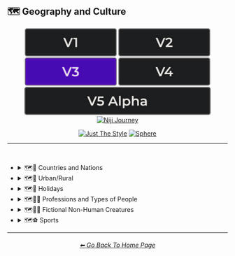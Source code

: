 <h2>🗺 Geography and Culture</h2>

<div align="center">

[<img src="/Images/Repo_Parts/Buttons/Version_Buttons/button_version_V1_inactive.webp?raw=true" alt="MidJourney V1" height="64" />](/Pages/MJ_V1/Style_Pages/Sphere/Geography_and_Culture.md)
[<img src="/Images/Repo_Parts/Buttons/Version_Buttons/button_version_V2_inactive.webp?raw=true" alt="MidJourney V2" height="64" />](/Pages/MJ_V2/Style_Pages/Sphere/Geography_and_Culture.md)
[<img src="/Images/Repo_Parts/Buttons/Version_Buttons/button_version_V3_active.webp?raw=true" alt="MidJourney V3" height="64" />](/Pages/MJ_V3/Style_Pages/Just_The_Style/Geography_and_Culture.md)
[<img src="/Images/Repo_Parts/Buttons/Version_Buttons/button_version_V4_inactive.webp?raw=true" alt="MidJourney V4" height="64" />](/Pages/MJ_V4/Style_Pages/Just_The_Style/Geography_and_Culture.md)
<br>
[<img src="/Images/Repo_Parts/Buttons/Version_Buttons/button_version_V5_Alpha_inactive_half.webp?raw=true" alt="MidJourney V5" height="64" />](/Pages/MJ_V5/Style_Pages/Just_The_Style/Geography_and_Culture.md)
[<img src="/Images/Repo_Parts/Buttons/Version_Buttons/button_version_niji_inactive_half.webp?raw=true" alt="Niji Journey" height="64" />](/Pages/Niji_Journey/Niji_V4/Style_Pages/Geography_and_Culture.md)

[<img src="/Images/Repo_Parts/Buttons/Image_Type_Buttons/button_just_the_style_active.webp?raw=true" alt="Just The Style" width="140.5" />](/Pages/MJ_V3/Style_Pages/Just_The_Style/Geography_and_Culture.md)
[<img src="/Images/Repo_Parts/Buttons/Image_Type_Buttons/button_sphere_inactive.webp?raw=true" alt="Sphere" width="140.5" />](/Pages/MJ_V3/Style_Pages/Sphere/Geography_and_Culture.md)

</div>

<hr>
<br>


- <details><summary>🗺🎌 Countries and Nations</summary><p><div align="center">

	| Country | Nation |
	| :-: | :-: |
	| <img src="/Images/MJ_V3/MidJourney_Styles/Wave_13/Country.webp?raw=true" width="256" /> | <img src="/Images/MJ_V3/MidJourney_Styles/Wave_13/Nation.webp?raw=true" width="256" /> |
	
	<br>

	| American-Style | American Realism |
	| :-: | :-: |
	| <img src="/Images/MJ_V3/MidJourney_Styles/American-Style.webp?raw=true" width="256" /> | <img src="/Images/MJ_V3/MidJourney_Styles/American_Realism.webp?raw=true" width="256" /> |

	<br>

	| Canadian-Style | Canadian Realism |
	| :-: | :-: |
	| <img src="/Images/MJ_V3/MidJourney_Styles/Canadian-Style.webp?raw=true" width="256" /> | <img src="/Images/MJ_V3/MidJourney_Styles/Canadian_Realism.webp?raw=true" width="256" /> |

	<br>

	| Europunk |
	| :-: |
	| <img src="/Images/MJ_V3/MidJourney_Styles/Wave_10/Europunk.webp?raw=true" width="256" /> |

	<br>

	| Brazilian-Style | Brazilian Realism |
	| :-: | :-: |
	| <img src="/Images/MJ_V3/MidJourney_Styles/Brazilian-Style.webp?raw=true" width="256" /> | <img src="/Images/MJ_V3/MidJourney_Styles/Brazilian_Realism.webp?raw=true" width="256" /> |

	<br>

	| Incan | Tiwanaku |
	| :-: | :-: |
	| <img src="/Images/MJ_V3/MidJourney_Styles/Wave_14/Incan.webp?raw=true" width="256" /> | <img src="/Images/MJ_V3/MidJourney_Styles/Wave_14/Tiwanaku.webp?raw=true" width="256" /> |
	
	<br>

	| Mexican-Style | Mexican Realism |
	| :-: | :-: |
	| <img src="/Images/MJ_V3/MidJourney_Styles/Mexican-Style.webp?raw=true" width="256" /> | <img src="/Images/MJ_V3/MidJourney_Styles/Mexican_Realism.webp?raw=true" width="256" /> |

	<br>

	| African-Style | African Realism |
	| :-: | :-: |
	| <img src="/Images/MJ_V3/MidJourney_Styles/African-Style.webp?raw=true" width="256" /> | <img src="/Images/MJ_V3/MidJourney_Styles/African_Realism.webp?raw=true" width="256" /> |

	<br>

	| Mali | Benin |
	| :-: | :-: |
	| <img src="/Images/MJ_V3/MidJourney_Styles/Wave_14/Mali.webp?raw=true" width="256" /> | <img src="/Images/MJ_V3/MidJourney_Styles/Wave_14/Benin.webp?raw=true" width="256" /> |
	
	<br>

	| Australian-Style | Australian Realism |
	| :-: | :-: |
	| <img src="/Images/MJ_V3/MidJourney_Styles/Australian-Style.webp?raw=true" width="256" /> | <img src="/Images/MJ_V3/MidJourney_Styles/Australian_Realism.webp?raw=true" width="256" /> |

	<br>

	| Spanish-Style | Spanish Realism |
	| :-: | :-: |
	| <img src="/Images/MJ_V3/MidJourney_Styles/Spanish-Style.webp?raw=true" width="256" /> | <img src="/Images/MJ_V3/MidJourney_Styles/Spanish_Realism.webp?raw=true" width="256" /> |

	<br>

	| French-Style | French Realism |
	| :-: | :-: |
	| <img src="/Images/MJ_V3/MidJourney_Styles/French-Style.webp?raw=true" width="256" /> | <img src="/Images/MJ_V3/MidJourney_Styles/French_Realism.webp?raw=true" width="256" /> |

	<br>

	| Italian-Style | Italian Realism |
	| :-: | :-: |
	| <img src="/Images/MJ_V3/MidJourney_Styles/Italian-Style.webp?raw=true" width="256" /> | <img src="/Images/MJ_V3/MidJourney_Styles/Italian_Realism.webp?raw=true" width="256" /> |

	<br>

	| Turkish-Style | Turkish Realism |
	| :-: | :-: |
	| <img src="/Images/MJ_V3/MidJourney_Styles/Turkish-Style.webp?raw=true" width="256" /> | <img src="/Images/MJ_V3/MidJourney_Styles/Turkish_Realism.webp?raw=true" width="256" /> |

	<br>

	| British-Style | British Realism |
	| :-: | :-: |
	| <img src="/Images/MJ_V3/MidJourney_Styles/British-Style.webp?raw=true" width="256" /> | <img src="/Images/MJ_V3/MidJourney_Styles/British_Realism.webp?raw=true" width="256" /> |

	<br>

	| German-Style | German Realism | German Romanticism |
	| :-: | :-: | :-: |
	| <img src="/Images/MJ_V3/MidJourney_Styles/German-Style.webp?raw=true" width="256" /> | <img src="/Images/MJ_V3/MidJourney_Styles/German_Realism.webp?raw=true" width="256" /> | <img src="/Images/MJ_V3/MidJourney_Styles/German_Romanticism.webp?raw=true" width="256" /> |

	<br>

	| Greek-Style | Greek Realism | Greek Icon |
	| :-: | :-: | :-: |
	| <img src="/Images/MJ_V3/MidJourney_Styles/Greek-Style.webp?raw=true" width="256" /> | <img src="/Images/MJ_V3/MidJourney_Styles/Greek_Realism.webp?raw=true" width="256" /> | <img src="/Images/MJ_V3/MidJourney_Styles/Wave_12/Greek_Icon.webp?raw=true" width="256" /> |

	<br>

	| Greek Mythology | Greek God | Greek Goddess |
	| :-: | :-: | :-: |
	| <img src="/Images/MJ_V3/MidJourney_Styles/Wave_12/Greek_Mythology.webp?raw=true" width="256" /> | <img src="/Images/MJ_V3/MidJourney_Styles/Wave_12/Greek_God.webp?raw=true" width="256" /> | <img src="/Images/MJ_V3/MidJourney_Styles/Wave_12/Greek_Goddess.webp?raw=true" width="256" /> |
	
	<br>

	| Polish-Style | Polish Realism |
	| :-: | :-: |
	| <img src="/Images/MJ_V3/MidJourney_Styles/Polish-Style.webp?raw=true" width="256" /> | <img src="/Images/MJ_V3/MidJourney_Styles/Polish_Realism.webp?raw=true" width="256" /> |

	<br>

	| Hungarian-Style | Hungarian Realism |
	| :-: | :-: |
	| <img src="/Images/MJ_V3/MidJourney_Styles/Hungarian-Style.webp?raw=true" width="256" /> | <img src="/Images/MJ_V3/MidJourney_Styles/Hungarian_Realism.webp?raw=true" width="256" /> |

	<br>

	| Swiss-Style | Swiss Realism |
	| :-: | :-: |
	| <img src="/Images/MJ_V3/MidJourney_Styles/Swiss-Style.webp?raw=true" width="256" /> | <img src="/Images/MJ_V3/MidJourney_Styles/Swiss_Realism.webp?raw=true" width="256" /> |

	<br>

	| Swedish-Style | Swedish Realism |
	| :-: | :-: |
	| <img src="/Images/MJ_V3/MidJourney_Styles/Swedish-Style.webp?raw=true" width="256" /> | <img src="/Images/MJ_V3/MidJourney_Styles/Swedish_Realism.webp?raw=true" width="256" /> |

	<br>

	| Irish-Style | Irish Realism |
	| :-: | :-: |
	| <img src="/Images/MJ_V3/MidJourney_Styles/Irish-Style.webp?raw=true" width="256" /> | <img src="/Images/MJ_V3/MidJourney_Styles/Irish_Realism.webp?raw=true" width="256" /> |

	<br>

	| Roman-Style | Roman Realism | Roman Icon |
	| :-: | :-: | :-: |
	| <img src="/Images/MJ_V3/MidJourney_Styles/Roman-Style.webp?raw=true" width="256" /> | <img src="/Images/MJ_V3/MidJourney_Styles/Roman_Realism.webp?raw=true" width="256" /> | <img src="/Images/MJ_V3/MidJourney_Styles/Wave_12/Roman_Icon.webp?raw=true" width="256" /> |

	<br>

	| Roman Mythology | Roman God | Roman Goddess |
	| :-: | :-: | :-: |
	| <img src="/Images/MJ_V3/MidJourney_Styles/Wave_12/Roman_Mythology.webp?raw=true" width="256" /> | <img src="/Images/MJ_V3/MidJourney_Styles/Wave_12/Roman_God.webp?raw=true" width="256" /> | <img src="/Images/MJ_V3/MidJourney_Styles/Wave_12/Roman_Goddess.webp?raw=true" width="256" /> |
	
	<br>

	| Dominican-Style | Dominican Realism |
	| :-: | :-: |
	| <img src="/Images/MJ_V3/MidJourney_Styles/Dominican-Style.webp?raw=true" width="256" /> | <img src="/Images/MJ_V3/MidJourney_Styles/Dominican_Realism.webp?raw=true" width="256" /> |

	<br>

	| Chinese-Style | Chinese Realism |
	| :-: | :-: |
	| <img src="/Images/MJ_V3/MidJourney_Styles/Chinese-Style.webp?raw=true" width="256" /> | <img src="/Images/MJ_V3/MidJourney_Styles/Chinese_Realism.webp?raw=true" width="256" /> |

	<br>
	
	| Tang Dynasty | Timurid |
	| :-: | :-: |
	| <img src="/Images/MJ_V3/MidJourney_Styles/Wave_14/Tang_Dynasty.webp?raw=true" width="256" /> | <img src="/Images/MJ_V3/MidJourney_Styles/Wave_14/Timurid.webp?raw=true" width="256" /> |

	<br>

	| Japanese | Taisho Period |
	| :-: | :-: |
	| <img src="/Images/MJ_V3/MidJourney_Styles/Wave_14/Japanese.webp?raw=true" width="256" /> | <img src="/Images/MJ_V3/MidJourney_Styles/Wave_14/Taisho_Period.webp?raw=true" width="256" /> |

	<br>

	| Japanese-Style | Japanese Realism | Japonism |
	| :-: | :-: | :-: |
	| <img src="/Images/MJ_V3/MidJourney_Styles/Japanese-Style.webp?raw=true" width="256" /> | <img src="/Images/MJ_V3/MidJourney_Styles/Japanese_Realism.webp?raw=true" width="256" /> | <img src="/Images/MJ_V3/MidJourney_Styles/Japonism.webp?raw=true" width="256" /> |

	<br>

	| Ukrainian-Style | Ukrainian Realism |
	| :-: | :-: |
	| <img src="/Images/MJ_V3/MidJourney_Styles/Ukrainian-Style.webp?raw=true" width="256" /> | <img src="/Images/MJ_V3/MidJourney_Styles/Ukrainian_Realism.webp?raw=true" width="256" /> |

	<br>

	| Indonesian-Style | Indonesian Realism |
	| :-: | :-: |
	| <img src="/Images/MJ_V3/MidJourney_Styles/Indonesian-Style.webp?raw=true" width="256" /> | <img src="/Images/MJ_V3/MidJourney_Styles/Indonesian_Realism.webp?raw=true" width="256" /> |

	<br>

	| Balinese | Tibetan | Khmer |
	| :-: | :-: | :-: |
	| <img src="/Images/MJ_V3/MidJourney_Styles/Wave_14/Balinese.webp?raw=true" width="256" /> | <img src="/Images/MJ_V3/MidJourney_Styles/Wave_14/Tibetan.webp?raw=true" width="256" /> | <img src="/Images/MJ_V3/MidJourney_Styles/Wave_14/Khmer.webp?raw=true" width="256" /> |
	
	<br>
	
	| Thai | Bagan |
	| :-: | :-: |
	| <img src="/Images/MJ_V3/MidJourney_Styles/Wave_14/Thai.webp?raw=true" width="256" /> | <img src="/Images/MJ_V3/MidJourney_Styles/Wave_14/Bagan.webp?raw=true" width="256" /> |
	
	<br>

	| Indian-Style | Indian Realism |
	| :-: | :-: |
	| <img src="/Images/MJ_V3/MidJourney_Styles/Indian-Style.webp?raw=true" width="256" /> | <img src="/Images/MJ_V3/MidJourney_Styles/Indian_Realism.webp?raw=true" width="256" /> |

	<br>

	| Bavarian |
	| :-: |
	| <img src="/Images/MJ_V3/MidJourney_Styles/Wave_14/Bavarian.webp?raw=true" width="256" /> |
	
	<br>
	
	| Minoan | Cycladic |
	| :-: | :-: |
	| <img src="/Images/MJ_V3/MidJourney_Styles/Wave_14/Minoan.webp?raw=true" width="256" /> | <img src="/Images/MJ_V3/MidJourney_Styles/Wave_14/Cycladic.webp?raw=true" width="256" /> |
	
	<br>
	
	| Puebloan | Armenian |
	| :-: | :-: |
	| <img src="/Images/MJ_V3/MidJourney_Styles/Wave_14/Puebloan.webp?raw=true" width="256" /> | <img src="/Images/MJ_V3/MidJourney_Styles/Wave_14/Armenian.webp?raw=true" width="256" /> |
	
	<br>

	| Russian-Style | Russian Realism |
	| :-: | :-: |
	| <img src="/Images/MJ_V3/MidJourney_Styles/Russian-Style.webp?raw=true" width="256" /> | <img src="/Images/MJ_V3/MidJourney_Styles/Russian_Realism.webp?raw=true" width="256" /> |

	<br>

	| Propaganda | American Propaganda | Soviet Propaganda |
	| :-: | :-: | :-: |
	| <img src="/Images/MJ_V3/MidJourney_Styles/Propaganda.webp?raw=true" width="256" /> | <img src="/Images/MJ_V3/MidJourney_Styles/American_Propaganda.webp?raw=true" width="256" /> | <img src="/Images/MJ_V3/MidJourney_Styles/Soviet_Propaganda.webp?raw=true" width="256" /> |

	<br>

	| Arabic | Caribbean | Mayan |
	| :-: | :-: | :-: |
	| <img src="/Images/MJ_V3/MidJourney_Styles/Wave_11/Arabic.webp?raw=true" width="256" /> | <img src="/Images/MJ_V3/MidJourney_Styles/Wave_11/Caribbean.webp?raw=true" width="256" /> | <img src="/Images/MJ_V3/MidJourney_Styles/Wave_12/Mayan.webp?raw=true" width="256" /> |

	<br>

	| Egyptian Art | Socialist Realism |
	| :-: | :-: |
	| <img src="/Images/MJ_V3/MidJourney_Styles/Egyptian_Art.webp?raw=true" width="256" /> | <img src="/Images/MJ_V3/MidJourney_Styles/Socialist_Realism.webp?raw=true" width="256" /> |

	<br>

	| Nordic Mythology |
	| :-: |
	| <img src="/Images/MJ_V3/MidJourney_Styles/Nordic_Mythology.webp?raw=true" width="256" /> |

	<br>
	
	| Victorian |
	| :-: |
	| <img src="/Images/MJ_V3/MidJourney_Styles/Victorian.webp?raw=true" width="256" /> |

	<br>

	| Byzantine | Byzantine Icon |
	| :-: | :-: |
	| <img src="/Images/MJ_V3/MidJourney_Styles/Wave_14/Byzantine.webp?raw=true" width="256" /> | <img src="/Images/MJ_V3/MidJourney_Styles/Wave_12/Byzantine_Icon.webp?raw=true" width="256" /> |

	<br>

	| Christian Icon |
	| :-: |
	| <img src="/Images/MJ_V3/MidJourney_Styles/Wave_12/Christian_Icon.webp?raw=true" width="256" /> |
	
  </div></p></details>


- <details><summary>🗺🌾 Urban/Rural</summary><p><div align="center">

  	| Urban | Urbancore | Urban Exploration |
	| :-: | :-: | :-: |
	| <img src="/Images/MJ_V3/MidJourney_Styles/Urban.webp?raw=true" width="256" /> | <img src="/Images/MJ_V3/MidJourney_Styles/Urbancore.webp?raw=true" width="256" /> | <img src="/Images/MJ_V3/MidJourney_Styles/Urban_Exploration.webp?raw=true" width="256" /> |
	
	<br>

	| Rural | Ruralcore |
	| :-: | :-: |
	| <img src="/Images/MJ_V3/MidJourney_Styles/Rural.webp?raw=true" width="256" /> | <img src="/Images/MJ_V3/MidJourney_Styles/Wave_11/Ruralcore.webp?raw=true" width="256" /> |

	<br>

    | Adventurecore | Hikecore | Prairiecore |
	| :-: | :-: | :-: |
	| <img src="/Images/MJ_V3/MidJourney_Styles/Adventurecore.webp?raw=true" width="256" /> | <img src="/Images/MJ_V3/MidJourney_Styles/Wave_10/Hikecore.webp?raw=true" width="256" /> | <img src="/Images/MJ_V3/MidJourney_Styles/Wave_10/Prairiecore.webp?raw=true" width="256" /> |

	<br>

	| Farmcore | Countrycore | Villagecore |
	| :-: | :-: | :-: |
	| <img src="/Images/MJ_V3/MidJourney_Styles/Farmcore.webp?raw=true" width="256" /> | <img src="/Images/MJ_V3/MidJourney_Styles/Countrycore.webp?raw=true" width="256" /> | <img src="/Images/MJ_V3/MidJourney_Styles/Villagecore.webp?raw=true" width="256" /> |

	<br>
	
	| Tavernwave | Cabincore | Cottagecore |
	| :-: | :-: | :-: |
	| <img src="/Images/MJ_V3/MidJourney_Styles/Tavernwave.webp?raw=true" width="256" /> | <img src="/Images/MJ_V3/MidJourney_Styles/Cabincore.webp?raw=true" width="256" /> | <img src="/Images/MJ_V3/MidJourney_Styles/Cottagecore.webp?raw=true" width="256" /> |

	<br>
	
	| Hermitpunk |
	| :-: |
	| <img src="/Images/MJ_V3/MidJourney_Styles/Wave_10/Hermitpunk.webp?raw=true" width="256" /> |

  </div></p></details>


- <details><summary>🗺🎄 Holidays</summary><p><div align="center">

	| Holiday |
	| :-: |
	| <img src="/Images/MJ_V3/MidJourney_Styles/Wave_13/Holiday.webp?raw=true" width="256" /> |
	
	<br>

	| Christmas | Santa | Elf |
	| :-: | :-: | :-: |
	| <img src="/Images/MJ_V3/MidJourney_Styles/Christmas.webp?raw=true" width="256" /> | <img src="/Images/MJ_V3/MidJourney_Styles/Wave_12/Santa.webp?raw=true" width="256" /> | <img src="/Images/MJ_V3/MidJourney_Styles/Wave_12/Elf.webp?raw=true" width="256" /> |

	<br>

	| Halloween |
	| :-: |
	| <img src="/Images/MJ_V3/MidJourney_Styles/Halloween.webp?raw=true" width="256" /> |

  </div></p></details>


- <details><summary>🗺🐱‍👤 Professions and Types of People</summary><p><div align="center">

    | Boss | Master |
    | :-: | :-: |
    | <img src="/Images/MJ_V3/MidJourney_Styles/Wave_12/Boss.webp?raw=true" width="256" /> | <img src="/Images/MJ_V3/MidJourney_Styles/Wave_12/Master.webp?raw=true" width="256" /> |

	<br>

    | Police |
    | :-: |
    | <img src="/Images/MJ_V3/MidJourney_Styles/Wave_12/Police.webp?raw=true" width="256" /> |

	<br>

	| Warrior | Samurai | Samurai Warrior |
	| :-: | :-: | :-: |
    | <img src="/Images/MJ_V3/MidJourney_Styles/Warrior.webp?raw=true" width="256" /> | <img src="/Images/MJ_V3/MidJourney_Styles/Wave_12/Samurai.webp?raw=true" width="256" /> | <img src="/Images/MJ_V3/MidJourney_Styles/Wave_12/Samurai_Warrior.webp?raw=true" width="256" /> |

	<br>
	
	| Artist | Bard | Cleric |
	| :-: | :-: | :-: |
	| <img src="/Images/MJ_V3/MidJourney_Styles/Wave_13/Artist.webp?raw=true" width="256" /> | <img src="/Images/MJ_V3/MidJourney_Styles/Bard.webp?raw=true" width="256" /> | <img src="/Images/MJ_V3/MidJourney_Styles/Cleric.webp?raw=true" width="256" /> |

	<br>

	| Clownpunk | Clowncore |
	| :-: | :-: |
	| <img src="/Images/MJ_V3/MidJourney_Styles/Clownpunk.webp?raw=true" width="256" /> | <img src="/Images/MJ_V3/MidJourney_Styles/Clowncore.webp?raw=true" width="256" /> |

	<br>

    | Viking | Pilgrim |
    | :-: | :-: |
    | <img src="/Images/MJ_V3/MidJourney_Styles/Wave_12/Viking.webp?raw=true" width="256" /> | <img src="/Images/MJ_V3/MidJourney_Styles/Wave_12/Pilgrim.webp?raw=true" width="256" /> |

	<br>

	| Quarterback |
	| :-: |
	| <img src="/Images/MJ_V3/MidJourney_Styles/Quarterback.webp?raw=true" width="256" /> |
	
	<br>

	| Catholicpunk |
	| :-: |
	| <img src="/Images/MJ_V3/MidJourney_Styles/Catholicpunk.webp?raw=true" width="256" /> |

	<br>

	| Poetcore | Scoutcore |
	| :-: | :-: |
	| <img src="/Images/MJ_V3/MidJourney_Styles/Wave_10/Poetcore.webp?raw=true" width="256" /> | <img src="/Images/MJ_V3/MidJourney_Styles/Wave_10/Scoutcore.webp?raw=true" width="256" /> |

	<br>

	| Kingcore | Princecore | Princesscore |
	| :-: | :-: | :-: |
	| <img src="/Images/MJ_V3/MidJourney_Styles/Wave_10/Kingcore.webp?raw=true" width="256" /> | <img src="/Images/MJ_V3/MidJourney_Styles/Wave_10/Princecore.webp?raw=true" width="256" /> | <img src="/Images/MJ_V3/MidJourney_Styles/Wave_10/Princesscore.webp?raw=true" width="256" /> |

	<br>

	| Royalcore | Knightcore |
	| :-: | :-: |
	| <img src="/Images/MJ_V3/MidJourney_Styles/Royalcore.webp?raw=true" width="256" /> | <img src="/Images/MJ_V3/MidJourney_Styles/Knightcore.webp?raw=true" width="256" /> |

	<br>

	| Roguecore | Villaincore |
	| :-: | :-: |
	| <img src="/Images/MJ_V3/MidJourney_Styles/Wave_10/Roguecore.webp?raw=true" width="256" /> | <img src="/Images/MJ_V3/MidJourney_Styles/Villaincore.webp?raw=true" width="256" /> |

	<br>
	
	| Kidcore | Tweencore | Grandparentcore |
	| :-: | :-: | :-: |
	| <img src="/Images/MJ_V3/MidJourney_Styles/Wave_10/Kidcore.webp?raw=true" width="256" /> | <img src="/Images/MJ_V3/MidJourney_Styles/Wave_10/Tweencore.webp?raw=true" width="256" /> | <img src="/Images/MJ_V3/MidJourney_Styles/Wave_10/Grandparentcore.webp?raw=true" width="256" /> |

	<br>

	| Brocore |
	| :-: |
	| <img src="/Images/MJ_V3/MidJourney_Styles/Wave_10/Brocore.webp?raw=true" width="256" /> |

	<br>

	<table>
		<tr><th>John Cena</th><tr>
		<tr height=256><td width=256></td></tr>
	</table>
	
  </div></p></details>


- <details><summary>🗺🧜‍♀️ Fictional Non-Human Creatures</summary><p><div align="center">

	| Entities |
	| :-: |
	| <img src="/Images/MJ_V3/MidJourney_Styles/Entities.webp?raw=true" width="256" /> |

	<br>
	
    | Goblin | Halfling |
    | :-: | :-: |
    | <img src="/Images/MJ_V3/MidJourney_Styles/Wave_12/Goblin.webp?raw=true" width="256" /> | <img src="/Images/MJ_V3/MidJourney_Styles/Halfling.webp?raw=true" width="256" /> |

	<br>
	
	| Warlock | Wizard |
	| :-: | :-: |
	| <img src="/Images/MJ_V3/MidJourney_Styles/Warlock.webp?raw=true" width="256" /> | <img src="/Images/MJ_V3/MidJourney_Styles/Wizard.webp?raw=true" width="256" /> |\

	<br>
	
	| Elf | Orc |
	| :-: | :-: |
	| <img src="/Images/MJ_V3/MidJourney_Styles/Elf.webp?raw=true" width="256" /> | <img src="/Images/MJ_V3/MidJourney_Styles/Orc.webp?raw=true" width="256" /> |
	
	<br>
	
	| Mermaid |
	| :-: |
	| <img src="/Images/MJ_V3/MidJourney_Styles/Mermaid.webp?raw=true" width="256" /> |

  </div></p></details>


- <details><summary>🗺⚽ Sports</summary><p><div align="center">

	| Sport | Sports |
	| :-: | :-: |
	| <img src="/Images/MJ_V3/MidJourney_Styles/Wave_13/Sport.webp?raw=true" width="256" /> | <img src="/Images/MJ_V3/MidJourney_Styles/Wave_13/Sports.webp?raw=true" width="256" /> |
	
	<br>

	| Basketball | Baseball | Football |
	| :-: | :-: | :-: |
	| <img src="/Images/MJ_V3/MidJourney_Styles/Wave_11/Basketball.webp?raw=true" width="256" /> | <img src="/Images/MJ_V3/MidJourney_Styles/Wave_11/Baseball.webp?raw=true" width="256" /> | <img src="/Images/MJ_V3/MidJourney_Styles/Wave_11/Football.webp?raw=true" width="256" /> |
	
	<br>
	
	| Soccer | Soccer Ball |
	| :-: | :-: |
	| <img src="/Images/MJ_V3/MidJourney_Styles/Wave_11/Soccer.webp?raw=true" width="256" /> | <img src="/Images/MJ_V3/MidJourney_Styles/Wave_11/Soccer_Ball.webp?raw=true" width="256" /> |
	
	<br>
	
	| Golf | Golf Ball |
	| :-: | :-: |
	| <img src="/Images/MJ_V3/MidJourney_Styles/Wave_11/Golf.webp?raw=true" width="256" /> | <img src="/Images/MJ_V3/MidJourney_Styles/Wave_11/Golf_Ball.webp?raw=true" width="256" /> |
	
	<br>
	
	| Tennis | Tennis Ball |
	| :-: | :-: |
	| <img src="/Images/MJ_V3/MidJourney_Styles/Wave_11/Tennis.webp?raw=true" width="256" /> | <img src="/Images/MJ_V3/MidJourney_Styles/Wave_11/Tennis_Ball.webp?raw=true" width="256" /> |
	
	<br>
	
	| Hockey | Hockey Puck |
	| :-: | :-: |
	| <img src="/Images/MJ_V3/MidJourney_Styles/Wave_11/Hockey.webp?raw=true" width="256" /> | <img src="/Images/MJ_V3/MidJourney_Styles/Wave_11/Hockey_Puck.webp?raw=true" width="256" /> |

	<br>
	
	| Volleyball |
	| :-: |
	| <img src="/Images/MJ_V3/MidJourney_Styles/Wave_14/Volleyball.webp?raw=true" width="256" /> |

	| Rugby | Rugby-Ball |
	| :-: | :-: |
	| <img src="/Images/MJ_V3/MidJourney_Styles/Wave_14/Rugby.webp?raw=true" width="256" /> | <img src="/Images/MJ_V3/MidJourney_Styles/Wave_14/Rugby-Ball.webp?raw=true" width="256" /> |
	
	<br>
	
	| Skydiving |
	| :-: |
	| <img src="/Images/MJ_V3/MidJourney_Styles/Wave_12/Skydiving.webp?raw=true" width="256" /> |

  </div></p></details>


<hr><!--------------->
<div align="center">
<h6><a href="/README.md">⬅ Go Back To Home Page</a></h6>
</div>